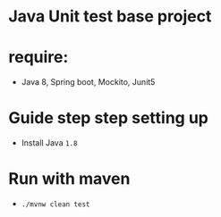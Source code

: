 # Java Unit test base project 




# require:
   * Java 8, Spring boot, Mockito, Junit5 
   
   
# Guide step  step setting up
 * Install Java `1.8` 
 

# Run with maven
 * `./mvnw clean test`
